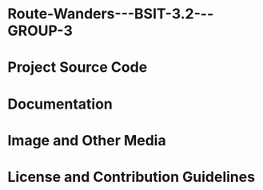 # Route-Wanders---BSIT-3.2---GROUP-3
# Project Source Code
# Documentation
# Image and Other Media
# License and Contribution Guidelines

